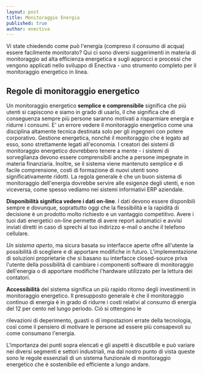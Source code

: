 ```yaml
---
layout: post
title: Monitoraggio Energia
published: true
author: enectiva
---
```


Vi state chiedendo come può l'energia (compreso il consumo di acqua) essere facilmente monitorato? Qui ci sono diversi suggerimenti in materia di monitoraggio ad alta efficienza energetica e sugli approcci e processi che vengono applicati nello sviluppo di Enectiva - uno strumento completo per il monitoraggio energetico in linea.

## Regole di monitoraggio energetico

Un monitoraggio energetico **semplice e comprensibile** significa che più utenti si capiscono e siamo in grado di usarlo, il che significa che di conseguenza sempre più persone saranno motivati a risparmiare energia e ridurre i consumi. E' un errore vedere il monitoraggio energetico come una disciplina altamente tecnica destinata solo per gli ingegneri con potere corporativo. Gestione energetica, nonché il monitoraggio che è legato ad esso, sono strettamente legati all'economia. I creatori dei sistemi di monitoraggio energetico dovrebbero tenere a mente - i sistemi di sorveglianza devono essere comprensibili anche a persone impegnate in materia finanziaria. Inoltre, se il sistema viene mantenuto semplice e di facile comprensione, costi di formazione di nuovi utenti sono significativamente ridotti. La regola generale è che un buon sistema di monitoraggio dell'energia dovrebbe servire alle esigenze degli utenti, e non viceversa, come spesso vediamo nei sistemi informativi ERP aziendale.

**Disponibilità significa vedere i dati on-line**. I dati devono essere disponibili sempre e dovunque, soprattutto oggi che la flessibilità e la rapidità di decisione è un prodotto molto richiesto e un vantaggio competitivo. Avere i tuoi dati energetici on-line permette di avere report automatici e avvisi inviati diretti in caso di sprechi al tuo indirizzo e-mail o anche il telefono cellulare.

*Un sistema aperto*, ma sicura basata su interfacce aperte offre all'utente la possibilità di scegliere e di apportare modifiche in futuro. L'implementazione di soluzioni proprietarie che si basano su interfacce closed-source priva l'utente della possibilità di cambiare i componenti software di monitoraggio dell'energia o di apportare modifiche l'hardware utilizzato per la lettura dei contatori.

**Accessibilità** del sistema significa un più rapido ritorno degli investimenti in monitoraggio energetico. Il presupposto generale è che il monitoraggio continuo di energia è in grado di ridurre i costi relativi al consumo di energia del 12 per cento nel lungo periodo. Ciò si ottengono le
 
rilevazioni di deperimento, guasti o di impostazioni errate della tecnologia, così come il pensiero di motivare le persone ad essere più consapevoli su come consumano l'energia.

L'importanza dei punti sopra elencati e gli aspetti è discutibile e può variare nei diversi segmenti e settori industriali, ma dal nostro punto di vista queste sono le regole essenziali di un sistema funzionale di monitoraggio energetico che è sostenibile ed efficiente a lungo andare.
